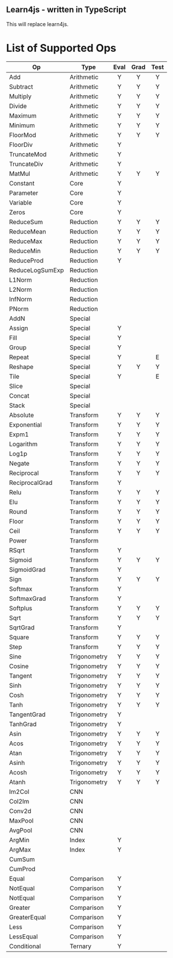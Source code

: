 Learn4js - written in TypeScript
-

This will replace learn4js.

# List of Supported Ops

| Op                | Type          | Eval  | Grad  | Test  |
| ---               | ---           | :---: | :---: | :---: |
| Add               | Arithmetic    | Y     | Y     | Y     |
| Subtract          | Arithmetic    | Y     | Y     | Y     |
| Multiply          | Arithmetic    | Y     | Y     | Y     |
| Divide            | Arithmetic    | Y     | Y     | Y     |
| Maximum           | Arithmetic    | Y     | Y     | Y     |
| Minimum           | Arithmetic    | Y     | Y     | Y     |
| FloorMod          | Arithmetic    | Y     | Y     | Y     |
| FloorDiv          | Arithmetic    | Y     |       |       |
| TruncateMod       | Arithmetic    | Y     |       |       |
| TruncateDiv       | Arithmetic    | Y     |       |       |
| MatMul            | Arithmetic    | Y     | Y     | Y     |
| Constant          | Core          | Y     |       |       |
| Parameter         | Core          | Y     |       |       |
| Variable          | Core          | Y     |       |       |
| Zeros             | Core          | Y     |       |       |
| ReduceSum         | Reduction     | Y     | Y     | Y     |
| ReduceMean        | Reduction     | Y     | Y     | Y     |
| ReduceMax         | Reduction     | Y     | Y     | Y     |
| ReduceMin         | Reduction     | Y     | Y     | Y     |
| ReduceProd        | Reduction     | Y     |       |       |
| ReduceLogSumExp   | Reduction     |       |       |       |
| L1Norm            | Reduction     |       |       |       |
| L2Norm            | Reduction     |       |       |       |
| InfNorm           | Reduction     |       |       |       |
| PNorm             | Reduction     |       |       |       |
| AddN              | Special       |       |       |       |
| Assign            | Special       | Y     |       |       |
| Fill              | Special       | Y     |       |       |
| Group             | Special       | Y     |       |       |
| Repeat            | Special       | Y     |       | E     |
| Reshape           | Special       | Y     | Y     | Y     |
| Tile              | Special       | Y     |       | E     |
| Slice             | Special       |       |       |       |
| Concat            | Special       |       |       |       |
| Stack             | Special       |       |       |       |
| Absolute          | Transform     | Y     | Y     | Y     |
| Exponential       | Transform     | Y     | Y     | Y     |
| Expm1             | Transform     | Y     | Y     | Y     |
| Logarithm         | Transform     | Y     | Y     | Y     |
| Log1p             | Transform     | Y     | Y     | Y     |
| Negate            | Transform     | Y     | Y     | Y     |
| Reciprocal        | Transform     | Y     | Y     | Y     |
| ReciprocalGrad    | Transform     | Y     |       |       |
| Relu              | Transform     | Y     | Y     | Y     |
| Elu               | Transform     | Y     | Y     | Y     |
| Round             | Transform     | Y     | Y     | Y     |
| Floor             | Transform     | Y     | Y     | Y     |
| Ceil              | Transform     | Y     | Y     | Y     |
| Power             | Transform     |       |       |       |
| RSqrt             | Transform     | Y     |       |       |
| Sigmoid           | Transform     | Y     | Y     | Y     |
| SigmoidGrad       | Transform     | Y     |       |       |
| Sign              | Transform     | Y     | Y     | Y     |
| Softmax           | Transform     | Y     |       |       |
| SoftmaxGrad       | Transform     | Y     |       |       |
| Softplus          | Transform     | Y     | Y     | Y     |
| Sqrt              | Transform     | Y     | Y     | Y     |
| SqrtGrad          | Transform     | Y     |       |       |
| Square            | Transform     | Y     | Y     | Y     |
| Step              | Transform     | Y     | Y     | Y     |
| Sine              | Trigonometry  | Y     | Y     | Y     |
| Cosine            | Trigonometry  | Y     | Y     | Y     |
| Tangent           | Trigonometry  | Y     | Y     | Y     |
| Sinh              | Trigonometry  | Y     | Y     | Y     |
| Cosh              | Trigonometry  | Y     | Y     | Y     |
| Tanh              | Trigonometry  | Y     | Y     | Y     |
| TangentGrad       | Trigonometry  | Y     |       |       |
| TanhGrad          | Trigonometry  | Y     |       |       |
| Asin              | Trigonometry  | Y     | Y     | Y     |
| Acos              | Trigonometry  | Y     | Y     | Y     |
| Atan              | Trigonometry  | Y     | Y     | Y     |
| Asinh             | Trigonometry  | Y     | Y     | Y     |
| Acosh             | Trigonometry  | Y     | Y     | Y     |
| Atanh             | Trigonometry  | Y     | Y     | Y     |
| Im2Col            | CNN           |       |       |       |
| Col2Im            | CNN           |       |       |       |
| Conv2d            | CNN           |       |       |       |
| MaxPool           | CNN           |       |       |       |
| AvgPool           | CNN           |       |       |       |
| ArgMin            | Index         | Y     |       |       |
| ArgMax            | Index         | Y     |       |       |
| CumSum            |               |       |       |       |
| CumProd           |               |       |       |       |
| Equal             | Comparison    | Y     |       |       |
| NotEqual          | Comparison    | Y     |       |       |
| NotEqual          | Comparison    | Y     |       |       |
| Greater           | Comparison    | Y     |       |       |
| GreaterEqual      | Comparison    | Y     |       |       |
| Less              | Comparison    | Y     |       |       |
| LessEqual         | Comparison    | Y     |       |       |
| Conditional       | Ternary       | Y     |       |       |

